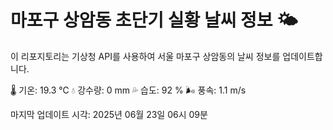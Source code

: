 
# 마포구 상암동 초단기 실황 날씨 정보 🌤️

이 리포지토리는 기상청 API를 사용하여 서울 마포구 상암동의 날씨 정보를 업데이트합니다. 

🌡️ 기온: 19.3 ℃
💧 강수량: 0 mm
💦 습도: 92 %
🌬️ 풍속: 1.1 m/s

마지막 업데이트 시각: 2025년 06월 23일 06시 09분    
